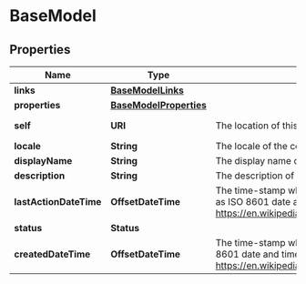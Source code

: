 

# BaseModel


## Properties

| Name | Type | Description | Notes |
|------------ | ------------- | ------------- | -------------|
|**links** | [**BaseModelLinks**](BaseModelLinks.md) |  |  [optional] |
|**properties** | [**BaseModelProperties**](BaseModelProperties.md) |  |  [optional] |
|**self** | **URI** | The location of this entity. |  [optional] [readonly] |
|**locale** | **String** | The locale of the contained data. |  |
|**displayName** | **String** | The display name of the object. |  |
|**description** | **String** | The description of the object. |  [optional] |
|**lastActionDateTime** | **OffsetDateTime** | The time-stamp when the current status was entered.  The time stamp is encoded as ISO 8601 date and time format  (\&quot;YYYY-MM-DDThh:mm:ssZ\&quot;, see https://en.wikipedia.org/wiki/ISO_8601#Combined_date_and_time_representations). |  [optional] [readonly] |
|**status** | **Status** |  |  [optional] |
|**createdDateTime** | **OffsetDateTime** | The time-stamp when the object was created.  The time stamp is encoded as ISO 8601 date and time format  (\&quot;YYYY-MM-DDThh:mm:ssZ\&quot;, see https://en.wikipedia.org/wiki/ISO_8601#Combined_date_and_time_representations). |  [optional] [readonly] |



